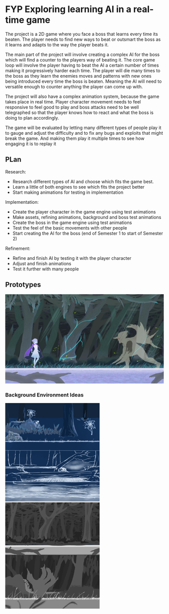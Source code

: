# FYP Exploring learning AI in a real-time game
The project is a 2D game where you face a boss that learns every time its beaten. The player needs to find new ways to beat or outsmart the boss as it learns and adapts to the way the player beats it. 

The main part of the project will involve creating a complex AI for the boss which will find a counter to the players way of beating it. The core game loop will involve the player having to beat the AI a certain number of times making it progressively harder each time. The player will die many times to the boss as they learn the enemies moves and patterns with new ones being introduced every time the boss is beaten. Meaning the AI will need to versatile enough to counter anything the player can come up with.

The project will also have a complex animation system, because the game takes place in real time. Player character movement needs to feel responsive to feel good to play and boss attacks need to be well telegraphed so that the player knows how to react and what the boss is doing to plan accordingly.

The game will be evaluated by letting many different types of people play it to gauge and adjust the difficulty and to fix any bugs and exploits that might break the game. And making them play it multiple times to see how engaging it is to replay it


## PLan
Research:  
- Research different types of AI and choose which fits the game best.  
- Learn a little of both engines to see which fits the project better  
- Start making animations for testing in implementation  

Implementation:
- Create the player character in the game engine using test animations
- Make assets, refining animations, background and boss test animations
- Create the boss in the game engine using test animations
- Test the feel of the basic movements with other people
- Start creating the AI for the boss (end of Semester 1 to start of Semester 2)

Refinement:
- Refine and finish AI by testing it with the player character
- Adjust and finish animations
- Test it further with many people


## Prototypes    
![Prototype](https://github.com/Marcin7373/FYP-Game/blob/master/Kra/ProposalDoc.png?raw=true) 
### Background Environment Ideas
<img src="https://github.com/Marcin7373/FYP-Game/blob/master/Kra/ProposalDocPrep1.png" alt="Background1" width="300" height="312">
<img src="https://github.com/Marcin7373/FYP-Game/blob/master/Kra/ProposalDocPrep2.png" alt="Background1" width="300" height="337"/>

